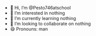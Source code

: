 - 👋 Hi, I’m @Pesto746atschool
- 👀 I’m interested in nothing
- 🌱 I’m currently learning nothing
- 💞️ I’m looking to collaborate on nothing
- 😄 Pronouns: man

<!---
Pesto746atschool/Pesto746atschool is a ✨ special ✨ repository because its `README.md` (this file) appears on your GitHub profile.
You can click the Preview link to take a look at your changes.
--->
